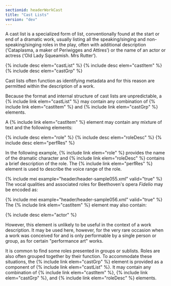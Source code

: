 ```yaml
---
sectionid: headerWorkCast
title: "Cast Lists"
version: "dev"
---
```


A cast list is a specialized form of list, conventionally found at the start or end
of a
dramatic work, usually listing all the speaking/singing and non-speaking/singing roles
in
the play, often with additional description (‘Cataplasma, a maker of Periwigges and
Attires’) or the name of an actor or actress (‘Old Lady Squeamish. Mrs Rutter’).



{% include desc elem="castList" %}
{% include desc elem="castItem" %}
{% include desc elem="castGrp" %}




Cast lists often function as identifying metadata and for this reason are permitted
within the description of a work.

Because the format and internal structure of cast lists are unpredictable, a {% include link elem="castList" %} may contain any combination of {% include link elem="castItem" %}
and {% include link elem="castGrp" %} elements.

A {% include link elem="castItem" %} element may contain any mixture of text and the
following elements:



{% include desc elem="role" %}
{% include desc elem="roleDesc" %}
{% include desc elem="perfRes" %}




In the following example, {% include link elem="role" %} provides the name of the dramatic
character and {% include link elem="roleDesc" %} contains a brief description of the role. The
{% include link elem="perfRes" %} element is used to describe the voice range of the
role.

{% include mei example="header/header-sample055.xml" valid="true" %}
The vocal qualities and associated roles for Beethoven's opera *Fidelio* may
be encoded as:

{% include mei example="header/header-sample056.xml" valid="true" %}
The {% include link elem="castItem" %} element may also contain:



{% include desc elem="actor" %}




However, this element is unlikely to be useful in the context of a work description.
It
may be used here, however, for the very rare occasion when a work was conceived for
and is
only performable by a single person or group, as for certain "performance art" works.

It is common to find some roles presented in groups or sublists. Roles are also often
grouped together by their function. To accommodate these situations, the {% include link elem="castGrp" %} element is provided as a component of {% include link elem="castList" %}. It
may contain any combination of {% include link elem="castItem" %}, {% include link elem="castGrp" %}, and {% include link elem="roleDesc" %} elements.

